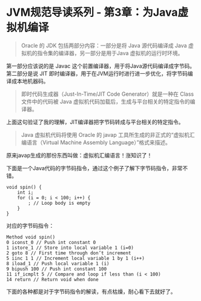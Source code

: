 # JVM规范导读系列 - 第3章：为Java虚拟机编译

> Oracle 的 JDK 包括两部分内容：一部分是将 Java 源代码编译成 Java 虚拟机的指令集的编译器，另一部分是用于Java 虚拟机的运行时环境。

第一部分应该说的是 Javac 这个前置编译器，用于将Java源代码编译成字节码。第二部分是说 JIT 即时编译器，用于在JVM运行时进行进一步优化，将字节码编译成本地机器码。

> 即时代码生成器（Just-In-Time/JIT Code Generator）就是一种在
Class 文件中的代码被 Java 虚拟机代码加载后，生成与平台相关的特定指令的编译器。

上面这句验证了我的理解，JIT编译器把字节码转成与平台相关的特定指令。

> Java 虚拟机代码将使用 Oracle 的 javap 工具所生成的非正式的“虚拟机汇编语言（Virtual Machine Assembly Language）”格式来描述。

原来javap生成的那份东西叫做：虚拟机汇编语言！涨知识了！

下面是一个Java代码的字节码指令，通过这个例子了解下字节码指令，非常不错。

```
void spin() {
	int i;
	for (i = 0; i < 100; i++) {
		; // Loop body is empty
	}
}
```

对应的字节码指令：

```
Method void spin()
0 iconst_0 // Push int constant 0
1 istore_1 // Store into local variable 1 (i=0)
2 goto 8 // First time through don’t increment
5 iinc 1 1 // Increment local variable 1 by 1 (i++)
8 iload_1 // Push local variable 1 (i)
9 bipush 100 // Push int constant 100
11 if_icmplt 5 // Compare and loop if less than (i < 100)
14 return // Return void when done
```

下面的各种都是对于字节码指令的解读，有点枯燥，耐心看下去就好了。




